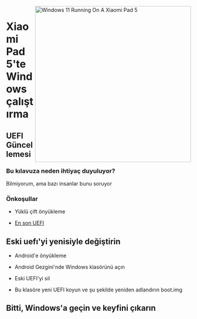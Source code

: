 <img align="right" src="https://raw.githubusercontent.com/erdilS/Port-Windows-11-Xiaomi-Pad-5/main/nabu.png" width="425" alt="Windows 11 Running On A Xiaomi Pad 5">

# Xiaomi Pad 5'te Windows çalıştırma

## UEFI Güncellemesi

### Bu kılavuza neden ihtiyaç duyuluyor?

Bilmiyorum, ama bazı insanlar bunu soruyor

### Önkoşullar

- Yüklü çift önyükleme
  
- [En son UEFI](https://raw.githubusercontent.com/erdilS/Port-Windows-11-Xiaomi-Pad-5/main/images/xiaomi-nabu_20240115.img)

## Eski uefı'yi yenisiyle değiştirin

- Android'e önyükleme

- Android Gezgini'nde Windows klasörünü açın

- Eski UEFI'yi sil

- Bu klasöre yeni UEFI koyun ve şu şekilde yeniden adlandırın boot.img

## Bitti, Windows'a geçin ve keyfini çıkarın
